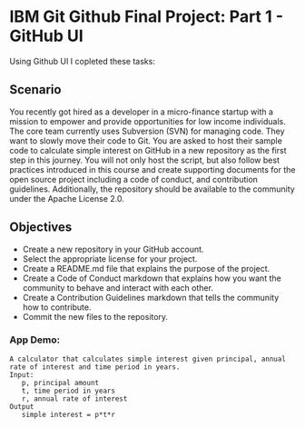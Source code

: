 # IBM Git Github Final Project: Part 1 - GitHub UI

Using Github UI I copleted these tasks:

## Scenario
You recently got hired as a developer in a micro-finance startup with a mission to empower and provide opportunities for low income individuals. The core team currently uses Subversion (SVN) for managing code. They want to slowly move their code to Git. You are asked to host their sample code to calculate simple interest on GitHub in a new repository as the first step in this journey. You will not only host the script, but also follow best practices introduced in this course and create supporting documents for the open source project including a code of conduct, and contribution guidelines. Additionally, the repository should be available to the community under the Apache License 2.0.

## Objectives

* Create a new repository in your GitHub account.
* Select the appropriate license for your project.
* Create a README.md file that explains the purpose of the project.
* Create a Code of Conduct markdown that explains how you want the community to behave and interact with each other.
* Create a Contribution Guidelines markdown that tells the community how to contribute.
* Commit the new files to the repository.

### App Demo:
```
A calculator that calculates simple interest given principal, annual rate of interest and time period in years.
Input:
   p, principal amount
   t, time period in years
   r, annual rate of interest
Output
   simple interest = p*t*r
```

   
